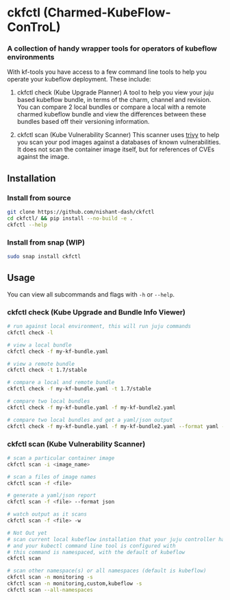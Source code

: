 
# ckfctl (Charmed-KubeFlow-ConTroL)
### A collection of handy wrapper tools for operators of kubeflow environments


With kf-tools you have access to a few command line tools to help you operate your kubeflow deployment. These include:


1) ckfctl check (Kube Upgrade Planner)
A tool to help you view your juju based kubeflow bundle, in terms of the charm, channel and revision. You can compare 2 local bundles or compare a local with a remote charmed kubeflow bundle and view the differences between these bundles based off their versioning information.

3) ckfctl scan (Kube Vulnerability Scanner)
This scanner uses [trivy](https://github.com/aquasecurity/trivy) to help you scan your pod images against a databases of known vulnerabilities. It does not scan the container image itself, but for references of CVEs against the image.


## Installation

### Install from source

```bash
git clone https://github.com/nishant-dash/ckfctl
cd ckfctl/ && pip install --no-build -e .
ckfctl --help
```

### Install from snap (WIP)

```bash
sudo snap install ckfctl
```

## Usage

You can view all subcommands and flags with `-h` or `--help`.


### ckfctl check (Kube Upgrade and Bundle Info Viewer)

```bash
# run against local environment, this will run juju commands
ckfctl check -l

# view a local bundle
ckfctl check -f my-kf-bundle.yaml

# view a remote bundle
ckfctl check -t 1.7/stable

# compare a local and remote bundle
ckfctl check -f my-kf-bundle.yaml -t 1.7/stable

# compare two local bundles
ckfctl check -f my-kf-bundle.yaml -f my-kf-bundle2.yaml

# compare two local bundles and get a yaml/json output
ckfctl check -f my-kf-bundle.yaml -f my-kf-bundle2.yaml --format yaml -o output.yaml
```

### ckfctl scan (Kube Vulnerability Scanner)

```bash
# scan a particular container image
ckfctl scan -i <image_name>

# scan a files of image names 
ckfctl scan -f <file>

# generate a yaml/json report
ckfctl scan -f <file> --format json

# watch output as it scans
ckfctl scan -f <file> -w

# Not Out yet
# scan current local kubeflow installation that your juju controller has access to 
# and your kubectl command line tool is configured with
# this command is namespaced, with the default of kubeflow
ckfctl scan

# scan other namespace(s) or all namespaces (default is kubeflow)
ckfctl scan -n monitoring -s
ckfctl scan -n monitoring,custom,kubeflow -s
ckfctl scan --all-namespaces
```
